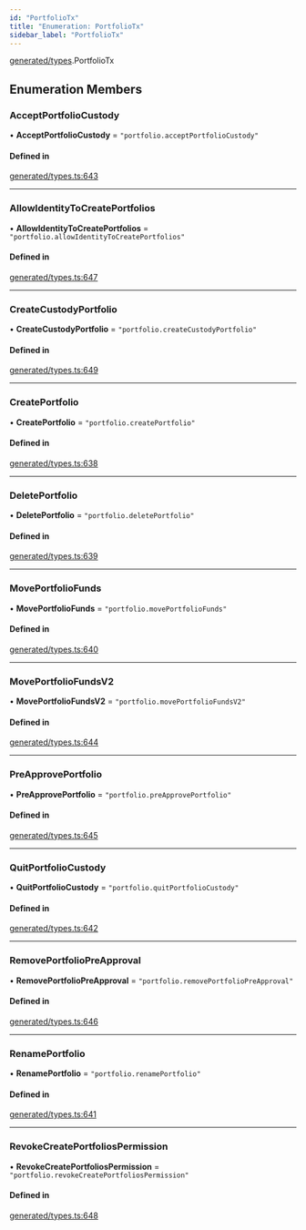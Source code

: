 ```yaml
---
id: "PortfolioTx"
title: "Enumeration: PortfolioTx"
sidebar_label: "PortfolioTx"
---
```


[generated/types](../../../../modules/Generated/Types/Types.md).PortfolioTx

## Enumeration Members

### AcceptPortfolioCustody

• **AcceptPortfolioCustody** = ``"portfolio.acceptPortfolioCustody"``

#### Defined in

[generated/types.ts:643](https://github.com/PolymeshAssociation/polymesh-sdk/blob/8a9e72221/src/generated/types.ts#L643)

___

### AllowIdentityToCreatePortfolios

• **AllowIdentityToCreatePortfolios** = ``"portfolio.allowIdentityToCreatePortfolios"``

#### Defined in

[generated/types.ts:647](https://github.com/PolymeshAssociation/polymesh-sdk/blob/8a9e72221/src/generated/types.ts#L647)

___

### CreateCustodyPortfolio

• **CreateCustodyPortfolio** = ``"portfolio.createCustodyPortfolio"``

#### Defined in

[generated/types.ts:649](https://github.com/PolymeshAssociation/polymesh-sdk/blob/8a9e72221/src/generated/types.ts#L649)

___

### CreatePortfolio

• **CreatePortfolio** = ``"portfolio.createPortfolio"``

#### Defined in

[generated/types.ts:638](https://github.com/PolymeshAssociation/polymesh-sdk/blob/8a9e72221/src/generated/types.ts#L638)

___

### DeletePortfolio

• **DeletePortfolio** = ``"portfolio.deletePortfolio"``

#### Defined in

[generated/types.ts:639](https://github.com/PolymeshAssociation/polymesh-sdk/blob/8a9e72221/src/generated/types.ts#L639)

___

### MovePortfolioFunds

• **MovePortfolioFunds** = ``"portfolio.movePortfolioFunds"``

#### Defined in

[generated/types.ts:640](https://github.com/PolymeshAssociation/polymesh-sdk/blob/8a9e72221/src/generated/types.ts#L640)

___

### MovePortfolioFundsV2

• **MovePortfolioFundsV2** = ``"portfolio.movePortfolioFundsV2"``

#### Defined in

[generated/types.ts:644](https://github.com/PolymeshAssociation/polymesh-sdk/blob/8a9e72221/src/generated/types.ts#L644)

___

### PreApprovePortfolio

• **PreApprovePortfolio** = ``"portfolio.preApprovePortfolio"``

#### Defined in

[generated/types.ts:645](https://github.com/PolymeshAssociation/polymesh-sdk/blob/8a9e72221/src/generated/types.ts#L645)

___

### QuitPortfolioCustody

• **QuitPortfolioCustody** = ``"portfolio.quitPortfolioCustody"``

#### Defined in

[generated/types.ts:642](https://github.com/PolymeshAssociation/polymesh-sdk/blob/8a9e72221/src/generated/types.ts#L642)

___

### RemovePortfolioPreApproval

• **RemovePortfolioPreApproval** = ``"portfolio.removePortfolioPreApproval"``

#### Defined in

[generated/types.ts:646](https://github.com/PolymeshAssociation/polymesh-sdk/blob/8a9e72221/src/generated/types.ts#L646)

___

### RenamePortfolio

• **RenamePortfolio** = ``"portfolio.renamePortfolio"``

#### Defined in

[generated/types.ts:641](https://github.com/PolymeshAssociation/polymesh-sdk/blob/8a9e72221/src/generated/types.ts#L641)

___

### RevokeCreatePortfoliosPermission

• **RevokeCreatePortfoliosPermission** = ``"portfolio.revokeCreatePortfoliosPermission"``

#### Defined in

[generated/types.ts:648](https://github.com/PolymeshAssociation/polymesh-sdk/blob/8a9e72221/src/generated/types.ts#L648)
